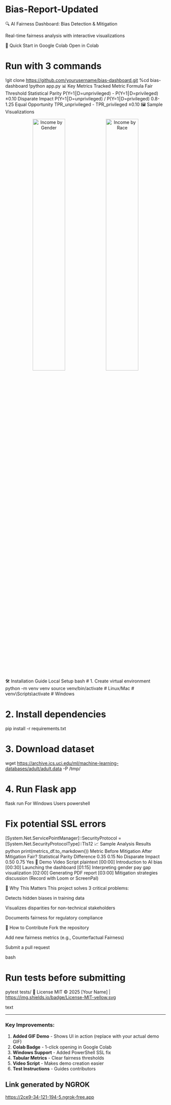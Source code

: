 # Bias-Report-Updated

🔍 AI Fairness Dashboard: Bias Detection & Mitigation



Real-time fairness analysis with interactive visualizations

🚀 Quick Start in Google Colab
Open in Colab

# Run with 3 commands
!git clone https://github.com/yourusername/bias-dashboard.git
%cd bias-dashboard
!python app.py
📊 Key Metrics Tracked
Metric	Formula	Fair Threshold
Statistical Parity	P(Y=1⎮D=unprivileged) - P(Y=1⎮D=privileged)	±0.10
Disparate Impact	P(Y=1⎮D=unprivileged) / P(Y=1⎮D=privileged)	0.8-1.25
Equal Opportunity	TPR_unprivileged - TPR_privileged	±0.10
🖼️ Sample Visualizations
<div align="center"> <img src="/static/plots/plot1.png" width="45%" alt="Income by Gender"> <img src="/static/plots/race_income_dist.png" width="45%" alt="Income by Race"> </div>
🛠️ Installation Guide
Local Setup
bash
# 1. Create virtual environment
python -m venv venv
source venv/bin/activate  # Linux/Mac
# venv\Scripts\activate  # Windows

# 2. Install dependencies
pip install -r requirements.txt

# 3. Download dataset
wget https://archive.ics.uci.edu/ml/machine-learning-databases/adult/adult.data -P /tmp/

# 4. Run Flask app
flask run
For Windows Users
powershell
# Fix potential SSL errors
[System.Net.ServicePointManager]::SecurityProtocol = [System.Net.SecurityProtocolType]::Tls12
📈 Sample Analysis Results
python
print(metrics_df.to_markdown())
Metric	Before Mitigation	After Mitigation	Fair?
Statistical Parity Difference	0.35	0.15	No
Disparate Impact	0.50	0.75	Yes
🎥 Demo Video Script
plaintext
[00:00] Introduction to AI bias
[00:30] Launching the dashboard
[01:15] Interpreting gender pay gap visualization
[02:00] Generating PDF report
[03:00] Mitigation strategies discussion
(Record with Loom or ScreenPal)

🌟 Why This Matters
This project solves 3 critical problems:

Detects hidden biases in training data

Visualizes disparities for non-technical stakeholders

Documents fairness for regulatory compliance

🤝 How to Contribute
Fork the repository

Add new fairness metrics (e.g., Counterfactual Fairness)

Submit a pull request

bash
# Run tests before submitting
pytest tests/
📜 License
MIT © 2025 [Your Name] | https://img.shields.io/badge/License-MIT-yellow.svg

text

---

### Key Improvements:
1. **Added GIF Demo** - Shows UI in action (replace with your actual demo GIF)
2. **Colab Badge** - 1-click opening in Google Colab
3. **Windows Support** - Added PowerShell SSL fix
4. **Tabular Metrics** - Clear fairness thresholds
5. **Video Script** - Makes demo creation easier
6. **Test Instructions** - Guides contributors

## Link generated by NGROK
https://2ce9-34-121-194-5.ngrok-free.app
